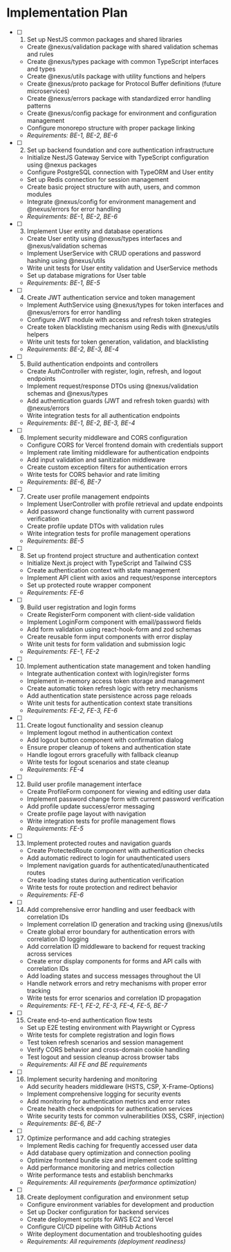 # Implementation Plan

- [ ] 1. Set up NestJS common packages and shared libraries
  - Create @nexus/validation package with shared validation schemas and rules
  - Create @nexus/types package with common TypeScript interfaces and types
  - Create @nexus/utils package with utility functions and helpers
  - Create @nexus/proto package for Protocol Buffer definitions (future microservices)
  - Create @nexus/errors package with standardized error handling patterns
  - Create @nexus/config package for environment and configuration management
  - Configure monorepo structure with proper package linking
  - _Requirements: BE-1, BE-2, BE-6_

- [ ] 2. Set up backend foundation and core authentication infrastructure
  - Initialize NestJS Gateway Service with TypeScript configuration using @nexus packages
  - Configure PostgreSQL connection with TypeORM and User entity
  - Set up Redis connection for session management
  - Create basic project structure with auth, users, and common modules
  - Integrate @nexus/config for environment management and @nexus/errors for error handling
  - _Requirements: BE-1, BE-2, BE-6_

- [ ] 3. Implement User entity and database operations
  - Create User entity using @nexus/types interfaces and @nexus/validation schemas
  - Implement UserService with CRUD operations and password hashing using @nexus/utils
  - Write unit tests for User entity validation and UserService methods
  - Set up database migrations for User table
  - _Requirements: BE-1, BE-5_

- [ ] 4. Create JWT authentication service and token management
  - Implement AuthService using @nexus/types for token interfaces and @nexus/errors for error handling
  - Configure JWT module with access and refresh token strategies
  - Create token blacklisting mechanism using Redis with @nexus/utils helpers
  - Write unit tests for token generation, validation, and blacklisting
  - _Requirements: BE-2, BE-3, BE-4_

- [ ] 5. Build authentication endpoints and controllers
  - Create AuthController with register, login, refresh, and logout endpoints
  - Implement request/response DTOs using @nexus/validation schemas and @nexus/types
  - Add authentication guards (JWT and refresh token guards) with @nexus/errors
  - Write integration tests for all authentication endpoints
  - _Requirements: BE-1, BE-2, BE-3, BE-4_

- [ ] 6. Implement security middleware and CORS configuration
  - Configure CORS for Vercel frontend domain with credentials support
  - Implement rate limiting middleware for authentication endpoints
  - Add input validation and sanitization middleware
  - Create custom exception filters for authentication errors
  - Write tests for CORS behavior and rate limiting
  - _Requirements: BE-6, BE-7_

- [ ] 7. Create user profile management endpoints
  - Implement UserController with profile retrieval and update endpoints
  - Add password change functionality with current password verification
  - Create profile update DTOs with validation rules
  - Write integration tests for profile management operations
  - _Requirements: BE-5_

- [ ] 8. Set up frontend project structure and authentication context
  - Initialize Next.js project with TypeScript and Tailwind CSS
  - Create authentication context with state management
  - Implement API client with axios and request/response interceptors
  - Set up protected route wrapper component
  - _Requirements: FE-6_

- [ ] 9. Build user registration and login forms
  - Create RegisterForm component with client-side validation
  - Implement LoginForm component with email/password fields
  - Add form validation using react-hook-form and zod schemas
  - Create reusable form input components with error display
  - Write unit tests for form validation and submission logic
  - _Requirements: FE-1, FE-2_

- [ ] 10. Implement authentication state management and token handling
  - Integrate authentication context with login/register forms
  - Implement in-memory access token storage and management
  - Create automatic token refresh logic with retry mechanisms
  - Add authentication state persistence across page reloads
  - Write unit tests for authentication context state transitions
  - _Requirements: FE-2, FE-3, FE-6_

- [ ] 11. Create logout functionality and session cleanup
  - Implement logout method in authentication context
  - Add logout button component with confirmation dialog
  - Ensure proper cleanup of tokens and authentication state
  - Handle logout errors gracefully with fallback cleanup
  - Write tests for logout scenarios and state cleanup
  - _Requirements: FE-4_

- [ ] 12. Build user profile management interface
  - Create ProfileForm component for viewing and editing user data
  - Implement password change form with current password verification
  - Add profile update success/error messaging
  - Create profile page layout with navigation
  - Write integration tests for profile management flows
  - _Requirements: FE-5_

- [ ] 13. Implement protected routes and navigation guards
  - Create ProtectedRoute component with authentication checks
  - Add automatic redirect to login for unauthenticated users
  - Implement navigation guards for authenticated/unauthenticated routes
  - Create loading states during authentication verification
  - Write tests for route protection and redirect behavior
  - _Requirements: FE-6_

- [ ] 14. Add comprehensive error handling and user feedback with correlation IDs
  - Implement correlation ID generation and tracking using @nexus/utils
  - Create global error boundary for authentication errors with correlation ID logging
  - Add correlation ID middleware to backend for request tracking across services
  - Create error display components for forms and API calls with correlation IDs
  - Add loading states and success messages throughout the UI
  - Handle network errors and retry mechanisms with proper error tracking
  - Write tests for error scenarios and correlation ID propagation
  - _Requirements: FE-1, FE-2, FE-3, FE-4, FE-5, BE-7_

- [ ] 15. Create end-to-end authentication flow tests
  - Set up E2E testing environment with Playwright or Cypress
  - Write tests for complete registration and login flows
  - Test token refresh scenarios and session management
  - Verify CORS behavior and cross-domain cookie handling
  - Test logout and session cleanup across browser tabs
  - _Requirements: All FE and BE requirements_

- [ ] 16. Implement security hardening and monitoring
  - Add security headers middleware (HSTS, CSP, X-Frame-Options)
  - Implement comprehensive logging for security events
  - Add monitoring for authentication metrics and error rates
  - Create health check endpoints for authentication services
  - Write security tests for common vulnerabilities (XSS, CSRF, injection)
  - _Requirements: BE-6, BE-7_

- [ ] 17. Optimize performance and add caching strategies
  - Implement Redis caching for frequently accessed user data
  - Add database query optimization and connection pooling
  - Optimize frontend bundle size and implement code splitting
  - Add performance monitoring and metrics collection
  - Write performance tests and establish benchmarks
  - _Requirements: All requirements (performance optimization)_

- [ ] 18. Create deployment configuration and environment setup
  - Configure environment variables for development and production
  - Set up Docker configuration for backend services
  - Create deployment scripts for AWS EC2 and Vercel
  - Configure CI/CD pipeline with GitHub Actions
  - Write deployment documentation and troubleshooting guides
  - _Requirements: All requirements (deployment readiness)_